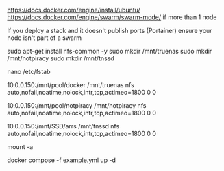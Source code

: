 https://docs.docker.com/engine/install/ubuntu/
https://docs.docker.com/engine/swarm/swarm-mode/ if more than 1 node

If you deploy a stack and it doesn't publish ports (Portainer) ensure your node isn't part of a swarm



sudo apt-get install nfs-common -y
sudo mkdir /mnt/truenas
sudo mkdir /mnt/notpiracy
sudo mkdir /mnt/tnssd

nano /etc/fstab

10.0.0.150:/mnt/pool/docker /mnt/truenas nfs auto,nofail,noatime,nolock,intr,tcp,actimeo=1800 0 0

10.0.0.150:/mnt/pool/notpiracy /mnt/notpiracy nfs auto,nofail,noatime,nolock,intr,tcp,actimeo=1800 0 0

10.0.0.150:/mnt/SSD/arrs /mnt/tnssd nfs auto,nofail,noatime,nolock,intr,tcp,actimeo=1800 0 0

mount -a







docker compose -f example.yml up -d
